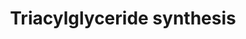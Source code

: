 ---
annotations:
- type: Pathway Ontology
  value: triacylglycerol biosynthetic pathway
authors:
- Evelo
- MaintBot
- Ddigles
- Eweitz
- Ziska
- DeSl
description: Most fats within this species are stored as triglycerides (TGs). TGs
  are composed out of a glycerol backbone, connecting three fatty acid chains.
last-edited: 2021-05-28
organisms:
- Caenorhabditis elegans
redirect_from:
- /index.php/Pathway:WP212
- /instance/WP212
schema-jsonld:
- '@context': https://schema.org/
  '@id': https://wikipathways.github.io/pathways/WP212.html
  '@type': Dataset
  creator:
    '@type': Organization
    name: WikiPathways
  description: Most fats within this species are stored as triglycerides (TGs). TGs
    are composed out of a glycerol backbone, connecting three fatty acid chains.
  keywords:
  - LPL
  - AYR1
  - PPAP2C
  - Fatty acyl CoA
  - C46C11.1
  - PPAP2B
  - gly-14
  - gly-20
  - Lysophosphatic Acid
  - Fatty Acid Synthesis
  - R11F4.1
  - acl-11
  - acl-6
  - AGPAT3
  - Y53G8B.2
  - DGAT1
  - MGAT3
  - F53C3.13
  - K11H3.1
  - GK2
  - C05D11.7
  - Degradation
  - acl-7
  - lipase
  - Monoacylglycerol
  - Glycerol-3-phosphate
  - Triacylglycerol
  - Dihydroxyacetonephosphate
  - acyldihydroxyacetonephosphate
  - Path
  - Dihydroxyacetone phosphate
  - Diacylglycerol
  - acl-2
  - AGPAT2
  - Phosphatic acid
  - ads-1
  - Fatty Acyl CoA
  - LIPC
  - Glycerol
  - AGPAT4
  license: CC0
  name: Triacylglyceride synthesis
seo: CreativeWork
title: Triacylglyceride synthesis
wpid: WP212
---